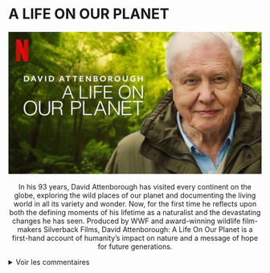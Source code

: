 # A LIFE ON OUR PLANET

<img src="/Fichiers_necessaires_au_fonctionnement_du_recueil/Films_et_series/Photos/a_life_on_our_planet.jpg" alt="text" width="1000px"/>

<p align="center">In his 93 years, David Attenborough has visited every continent on the globe, exploring the wild places of our planet and documenting the living world in all its variety and wonder. Now, for the first time he reflects upon both the defining moments of his lifetime as a naturalist and the devastating changes he has seen. Produced by WWF and award-winning wildlife film-makers Silverback Films, David Attenborough: A Life On Our Planet is a first-hand account of humanity’s impact on nature and a message of hope for future generations.</p>


<details>
  <summary>Voir les commentaires</summary>
  
</details>